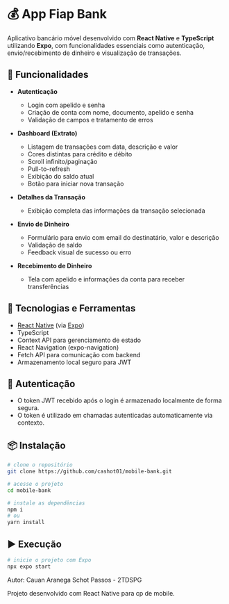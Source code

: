 # 💰 App Fiap Bank

Aplicativo bancário móvel desenvolvido com **React Native** e **TypeScript** utilizando **Expo**, com funcionalidades essenciais como autenticação, envio/recebimento de dinheiro e visualização de transações.

## 📱 Funcionalidades

- **Autenticação**
  - Login com apelido e senha
  - Criação de conta com nome, documento, apelido e senha
  - Validação de campos e tratamento de erros

- **Dashboard (Extrato)**
  - Listagem de transações com data, descrição e valor
  - Cores distintas para crédito e débito
  - Scroll infinito/paginação
  - Pull-to-refresh
  - Exibição do saldo atual
  - Botão para iniciar nova transação

- **Detalhes da Transação**
  - Exibição completa das informações da transação selecionada

- **Envio de Dinheiro**
  - Formulário para envio com email do destinatário, valor e descrição
  - Validação de saldo
  - Feedback visual de sucesso ou erro

- **Recebimento de Dinheiro**
  - Tela com apelido e informações da conta para receber transferências

## 🚀 Tecnologias e Ferramentas

- [React Native](https://reactnative.dev/) (via [Expo](https://expo.dev/))
- TypeScript
- Context API para gerenciamento de estado
- React Navigation (expo-navigation)
- Fetch API para comunicação com backend
- Armazenamento local seguro para JWT

## 🔐 Autenticação

- O token JWT recebido após o login é armazenado localmente de forma segura.
- O token é utilizado em chamadas autenticadas automaticamente via contexto.

## 📦 Instalação

```bash
# clone o repositório
git clone https://github.com/cashot01/mobile-bank.git

# acesse o projeto
cd mobile-bank

# instale as dependências
npm i
# ou
yarn install
```

## ▶️ Execução

```bash
# inicie o projeto com Expo
npx expo start
```


Autor: 
Cauan Aranega Schot Passos - 2TDSPG

Projeto desenvolvido com React Native para cp de mobile.
